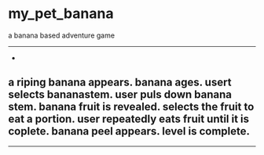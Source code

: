 my_pet_banana
=============

a banana based adventure game

--------------
-
a riping banana appears.
banana ages.
usert selects bananastem.
user puls down banana stem.
banana fruit is revealed.
selects the fruit to eat a portion.
user repeatedly eats fruit until it is coplete.
banana peel appears.
level is complete.
-
------------------------------------
